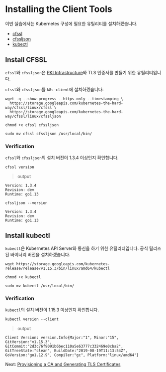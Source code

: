 # Installing the Client Tools

이번 실습에서는 Kubernetes 구성에 필요한 유틸리티를 설치하겠습니다. 
* [cfssl](https://github.com/cloudflare/cfssl)
* [cfssljson](https://github.com/cloudflare/cfssl)
* [kubectl](https://kubernetes.io/docs/tasks/tools/install-kubectl)


## Install CFSSL

`cfssl`와 `cfssljson`은 [PKI Infrastructure](https://en.wikipedia.org/wiki/Public_key_infrastructure)와 TLS 인증서를 만들기 위한 유틸리티입니다.


`cfssl`와 `cfssljson`를 `k8s-client`에 설치하겠습니다:


```
wget -q --show-progress --https-only --timestamping \
  https://storage.googleapis.com/kubernetes-the-hard-way/cfssl/linux/cfssl \
  https://storage.googleapis.com/kubernetes-the-hard-way/cfssl/linux/cfssljson
```

```
chmod +x cfssl cfssljson
```

```
sudo mv cfssl cfssljson /usr/local/bin/
```

### Verification


`cfssl`와 `cfssljson`의 설치 버전이 1.3.4 이상인지 확인합니다.

```
cfssl version
```

> output

```
Version: 1.3.4
Revision: dev
Runtime: go1.13
```

```
cfssljson --version

```
```
Version: 1.3.4
Revision: dev
Runtime: go1.13
```

## Install kubectl

`kubectl`은 Kubernetes API Server와 통신을 하기 위한 유틸리티입니다. 공식 릴리즈된 바이너리 버전을 설치하겠습니다.

```
wget https://storage.googleapis.com/kubernetes-release/release/v1.15.3/bin/linux/amd64/kubectl
```

```
chmod +x kubectl
```

```
sudo mv kubectl /usr/local/bin/
```

### Verification

`kubectl`의 설치 버전이 1.15.3 이상인지 확인합니다.

```
kubectl version --client
```

> output

```
Client Version: version.Info{Major:"1", Minor:"15", GitVersion:"v1.15.3", GitCommit:"2d3c76f9091b6bec110a5e63777c332469e0cba2", GitTreeState:"clean", BuildDate:"2019-08-19T11:13:54Z", GoVersion:"go1.12.9", Compiler:"gc", Platform:"linux/amd64"}
```

Next: [Provisioning a CA and Generating TLS Certificates](04-certificate-authority.md)
